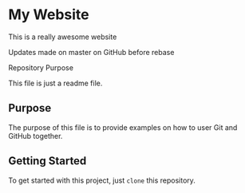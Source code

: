# My Website

This is a really awesome website

Updates made on master on GitHub before rebase

 Repository Purpose

This file is just a readme file.

## Purpose

The purpose of this file is to provide examples
on how to user Git and GitHub together.

## Getting Started

To get started with this project, just `clone` this repository.
